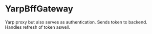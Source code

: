 # YarpBffGateway

Yarp proxy but also serves as authentication.
Sends token to backend.
Handles refresh of token aswell.